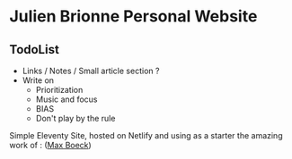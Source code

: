 # Julien Brionne Personal Website

## TodoList  

* Links / Notes / Small article section ? 
* Write on 
    * Prioritization
    * Music and focus
    * BIAS
    * Don't play by the rule




Simple Eleventy Site, hosted on Netlify and using as a starter the amazing work of : ([Max Boeck](https://github.com/maxboeck/eleventastic))
